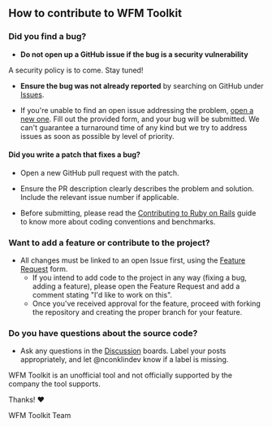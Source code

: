 ## How to contribute to WFM Toolkit

### **Did you find a bug?**

* **Do not open up a GitHub issue if the bug is a security vulnerability**

A security policy is to come. Stay tuned!

* **Ensure the bug was not already reported** by searching on GitHub under [Issues](https://github.com/nconklindev/wfm-geo-toolkit/issues).

* If you're unable to find an open issue addressing the problem, [open a new one](https://github.com/nconklindev/wfm-geo-toolkit/issues/new?template=bug_report.yml). Fill out the provided form, and your bug will be submitted. We can't guarantee a turnaround time of any kind but we try to address issues as soon as possible by level of priority. 

#### **Did you write a patch that fixes a bug?**

* Open a new GitHub pull request with the patch.

* Ensure the PR description clearly describes the problem and solution. Include the relevant issue number if applicable.

* Before submitting, please read the [Contributing to Ruby on Rails](https://edgeguides.rubyonrails.org/contributing_to_ruby_on_rails.html) guide to know more about coding conventions and benchmarks.

### **Want to add a feature or contribute to the project?**

* All changes must be linked to an open Issue first, using the [Feature Request](https://github.com/nconklindev/wfm-geo-toolkit/issues/new?template=feature_request.yml) form. 
    * If you intend to add code to the project in any way (fixing a bug, adding a feature), please open the Feature Request and add a comment stating "I'd like to work on this".
    * Once you've received approval for the feature, proceed with forking the repository and creating the proper branch for your feature. 

### **Do you have questions about the source code?**

* Ask any questions in the [Discussion](https://github.com/nconklindev/wfm-geo-toolkit/discussions) boards. Label your posts appropriately, and let @nconklindev know if a label is missing. 

WFM Toolkit is an unofficial tool and not officially supported by the company the tool supports. 

Thanks! :heart:

WFM Toolkit Team